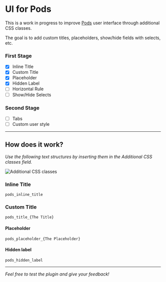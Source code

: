 # UI for Pods

This is a work in progress to improve [Pods](http://pods.io/) user interface through additional CSS classes.

The goal is to add custom titles, placeholders, show/hide fields with selects, etc.

### First Stage
- [x] Inline Title
- [x] Custom Title
- [x] Placeholder
- [x] Hidden Label
- [ ] Horizontal Rule
- [ ] Show/Hide Selects

### Second Stage
- [ ] Tabs
- [ ] Custom user style

---

## How does it work?
*Use the following text structures by inserting them in the Additional CSS classes field.*

![Additional CSS classes](http://www.estudiocraneo.com/github/images/additional_css_classes.jpg)

### Inline Title
`pods_inline_title`


### Custom Title
`pods_title_{The Title}`

#### Placeholder
`pods_placeholder_{The Placeholder}`

#### Hidden label
`pods_hidden_label`

---

*Feel free to test the plugin and give your feedback!*